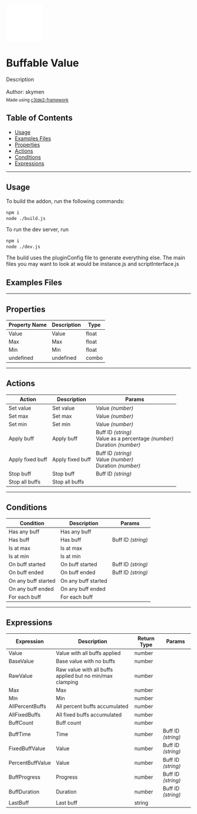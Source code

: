 <img src="./src/icon.svg" width="100" /><br>
# Buffable Value <br>
Description <br>
<br>
Author: skymen <br>
<sub>Made using [c3ide2-framework](https://github.com/ConstructFund/c3ide2-framework) </sub><br>

## Table of Contents
- [Usage](#usage)
- [Examples Files](#examples-files)
- [Properties](#properties)
- [Actions](#actions)
- [Conditions](#conditions)
- [Expressions](#expressions)
---
## Usage
To build the addon, run the following commands:

```
npm i
node ./build.js
```

To run the dev server, run

```
npm i
node ./dev.js
```

The build uses the pluginConfig file to generate everything else.
The main files you may want to look at would be instance.js and scriptInterface.js

## Examples Files

---
## Properties
| Property Name | Description | Type |
| --- | --- | --- |
| Value | Value | float |
| Max | Max | float |
| Min | Min | float |
| undefined | undefined | combo |


---
## Actions
| Action | Description | Params
| --- | --- | --- |
| Set value | Set value | Value             *(number)* <br> |
| Set max | Set max | Value             *(number)* <br> |
| Set min | Set min | Value             *(number)* <br> |
| Apply buff | Apply buff | Buff ID             *(string)* <br>Value as a percentage             *(number)* <br>Duration             *(number)* <br> |
| Apply fixed buff | Apply fixed buff | Buff ID             *(string)* <br>Value             *(number)* <br>Duration             *(number)* <br> |
| Stop buff | Stop buff | Buff ID             *(string)* <br> |
| Stop all buffs | Stop all buffs |  |


---
## Conditions
| Condition | Description | Params
| --- | --- | --- |
| Has any buff | Has any buff |  |
| Has buff | Has buff | Buff ID *(string)* <br> |
| Is at max | Is at max |  |
| Is at min | Is at min |  |
| On buff started | On buff started | Buff ID *(string)* <br> |
| On buff ended | On buff ended | Buff ID *(string)* <br> |
| On any buff started | On any buff started |  |
| On any buff ended | On any buff ended |  |
| For each buff | For each buff |  |


---
## Expressions
| Expression | Description | Return Type | Params
| --- | --- | --- | --- |
| Value | Value with all buffs applied | number |  | 
| BaseValue | Base value with no buffs | number |  | 
| RawValue | Raw value with all buffs applied but no min/max clamping | number |  | 
| Max | Max | number |  | 
| Min | Min | number |  | 
| AllPercentBuffs | All percent buffs accumulated | number |  | 
| AllFixedBuffs | All fixed buffs accumulated | number |  | 
| BuffCount | Buff count | number |  | 
| BuffTime | Time | number | Buff ID *(string)* <br> | 
| FixedBuffValue | Value | number | Buff ID *(string)* <br> | 
| PercentBuffValue | Value | number | Buff ID *(string)* <br> | 
| BuffProgress | Progress | number | Buff ID *(string)* <br> | 
| BuffDuration | Duration | number | Buff ID *(string)* <br> | 
| LastBuff | Last buff | string |  | 

